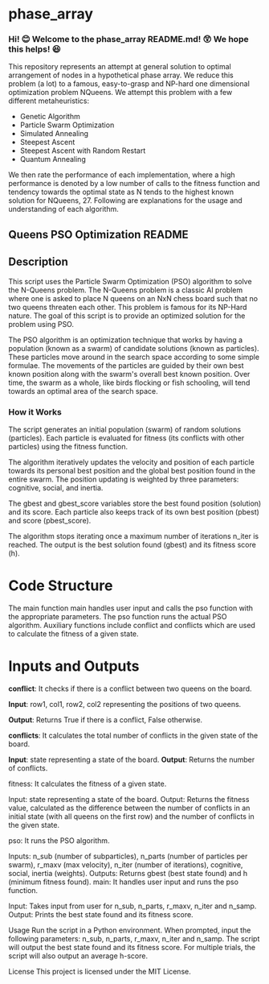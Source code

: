# phase_array
### Hi! :blush: Welcome to the phase_array README.md! 😲 We hope this helps! 😆
This repository represents an attempt at general solution to optimal arrangement of nodes in a hypothetical phase array.
We reduce this problem (a lot) to a famous, easy-to-grasp and NP-hard one dimensional optimization problem NQueens. 
We attempt this problem with a few different metaheuristics:
  - Genetic Algorithm
  - Particle Swarm Optimization
  - Simulated Annealing
  - Steepest Ascent
  - Steepest Ascent with Random Restart
  - Quantum Annealing

We then rate the performance of each implementation, where a high performance is denoted by a low number of calls to the fitness function and tendency towards the optimal state as N tends to the highest known solution for NQueens, 27.
Following are explanations for the usage and understanding of each algorithm. 

## Queens PSO Optimization README
## Description
This script uses the Particle Swarm Optimization (PSO) algorithm to solve the N-Queens problem. The N-Queens problem is a classic AI problem where one is asked to place N queens on an NxN chess board such that no two queens threaten each other. This problem is famous for its NP-Hard nature. The goal of this script is to provide an optimized solution for the problem using PSO.

The PSO algorithm is an optimization technique that works by having a population (known as a swarm) of candidate solutions (known as particles). These particles move around in the search space according to some simple formulae. The movements of the particles are guided by their own best known position along with the swarm's overall best known position. Over time, the swarm as a whole, like birds flocking or fish schooling, will tend towards an optimal area of the search space.

### How it Works
The script generates an initial population (swarm) of random solutions (particles). Each particle is evaluated for fitness (its conflicts with other particles) using the fitness function.

The algorithm iteratively updates the velocity and position of each particle towards its personal best position and the global best position found in the entire swarm. The position updating is weighted by three parameters: cognitive, social, and inertia.

The gbest and gbest_score variables store the best found position (solution) and its score. Each particle also keeps track of its own best position (pbest) and score (pbest_score).

The algorithm stops iterating once a maximum number of iterations n_iter is reached. The output is the best solution found (gbest) and its fitness score (h).

# Code Structure
The main function main handles user input and calls the pso function with the appropriate parameters. The pso function runs the actual PSO algorithm. Auxiliary functions include conflict and conflicts which are used to calculate the fitness of a given state.

# Inputs and Outputs
**conflict**: It checks if there is a conflict between two queens on the board.

**Input**: row1, col1, row2, col2 representing the positions of two queens.

**Output**: Returns True if there is a conflict, False otherwise.

**conflicts**: It calculates the total number of conflicts in the given state of the board.

**Input**: state representing a state of the board.
**Output**: Returns the number of conflicts.

fitness: It calculates the fitness of a given state.

Input: state representing a state of the board.
Output: Returns the fitness value, calculated as the difference between the number of conflicts in an initial state (with all queens on the first row) and the number of conflicts in the given state.

pso: It runs the PSO algorithm.

Inputs: n_sub (number of subparticles), n_parts (number of particles per swarm), r_maxv (max velocity), n_iter (number of iterations), cognitive, social, inertia (weights).
Outputs: Returns gbest (best state found) and h (minimum fitness found).
main: It handles user input and runs the pso function.

Input: Takes input from user for n_sub, n_parts, r_maxv, n_iter and n_samp.
Output: Prints the best state found and its fitness score.

Usage
Run the script in a Python environment.
When prompted, input the following parameters: n_sub, n_parts, r_maxv, n_iter and n_samp.
The script will output the best state found and its fitness score.
For multiple trials, the script will also output an average h-score.

License
This project is licensed under the MIT License.
